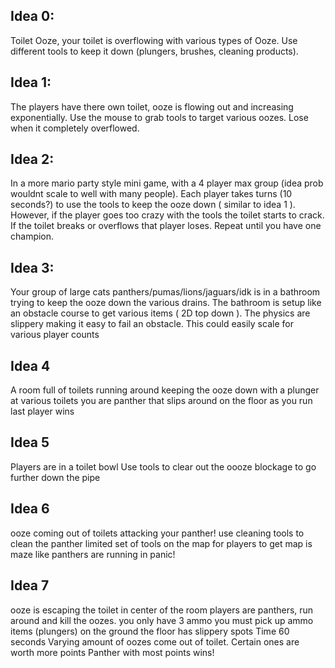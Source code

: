 ## Idea 0:

Toilet Ooze, your toilet is overflowing with various types of Ooze. Use different tools to keep it down (plungers, brushes, cleaning products).

## Idea 1:

The players have there own toilet, ooze is flowing out and increasing exponentially. Use the mouse to grab tools to target various oozes. Lose when it completely overflowed.

## Idea 2: 

In a more mario party style mini game, with a 4 player max group (idea prob wouldnt scale to well with many people). Each player takes turns (10 seconds?) to use the tools to keep the ooze down ( similar to idea 1 ). However, if the player goes too crazy with the tools the toilet starts to crack. If the toilet breaks or overflows that player loses. Repeat until you have one champion.

## Idea 3:

Your group of large cats panthers/pumas/lions/jaguars/idk is in a bathroom trying to keep the ooze down the various drains. The bathroom is setup like an obstacle course to get various items ( 2D top down ). The physics are slippery making it easy to fail an obstacle. This could easily scale for various player counts

## Idea 4

A room full of toilets
running around keeping the ooze down with a plunger at various toilets
you are panther that slips around on the floor as you run
last player wins

## Idea 5

Players are in a toilet bowl
Use tools to clear out the oooze blockage to go further down the pipe

## Idea 6

ooze coming out of toilets attacking your panther!
use cleaning tools to clean the panther
limited set of tools on the map for players to get
map is maze like
panthers are running in panic!

## Idea 7

ooze is escaping the toilet in center of the room
players are panthers, run around and kill the oozes.
you only have 3 ammo
you must pick up ammo items (plungers) on the ground
the floor has slippery spots
Time 60 seconds
Varying amount of oozes come out of toilet. Certain ones are worth more points
Panther with most points wins!
